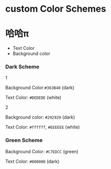 # custom Color Schemes

# 哈哈π

- Text Color
- Background color

### Dark Scheme

1

Background Color:`#363B40` (dark)

Text Color: `#DEDEDE` (white)

2

Background color: `#292929` (dark)

Text Color: `#ffffff`, `#EEEEEE` (white)

### Green Scheme

Background Color: `#C7EDCC` (green)

Text Color: `#000000` (dark)